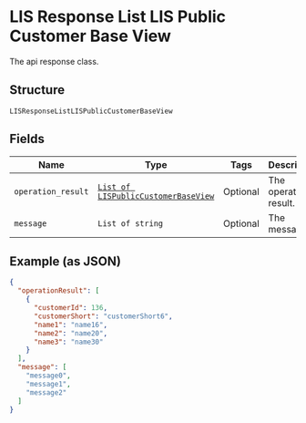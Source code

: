
# LIS Response List LIS Public Customer Base View

The api response class.

## Structure

`LISResponseListLISPublicCustomerBaseView`

## Fields

| Name | Type | Tags | Description |
|  --- | --- | --- | --- |
| `operation_result` | [`List of LISPublicCustomerBaseView`](../../doc/models/lis-public-customer-base-view.md) | Optional | The operation result. |
| `message` | `List of string` | Optional | The message. |

## Example (as JSON)

```json
{
  "operationResult": [
    {
      "customerId": 136,
      "customerShort": "customerShort6",
      "name1": "name16",
      "name2": "name20",
      "name3": "name30"
    }
  ],
  "message": [
    "message0",
    "message1",
    "message2"
  ]
}
```

